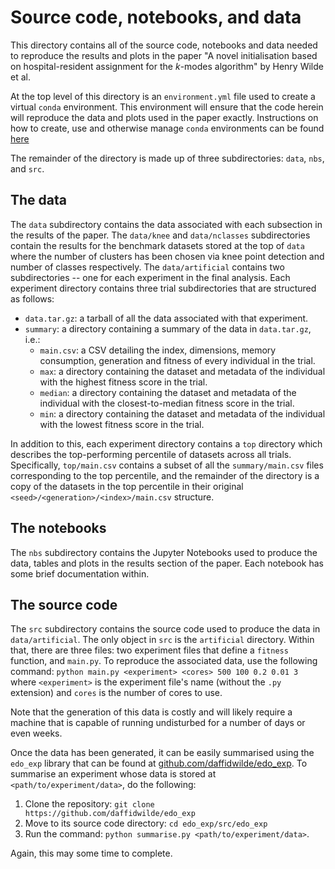 Source code, notebooks, and data
================================

This directory contains all of the source code, notebooks and data needed to
reproduce the results and plots in the paper "A novel initialisation based on
hospital-resident assignment for the $k$-modes algorithm" by Henry Wilde et al.

At the top level of this directory is an ``environment.yml`` file used to create
a virtual ``conda`` environment. This environment will ensure that the code
herein will reproduce the data and plots used in the paper exactly. Instructions
on how to create, use and otherwise manage ``conda`` environments can be found
[here](https://docs.conda.io/projects/conda/en/latest/user-guide/tasks/manage-environments.html)

The remainder of the directory is made up of three subdirectories: ``data``,
``nbs``, and ``src``.


The data
--------

The ``data`` subdirectory contains the data associated with each subsection
in the results of the paper. The ``data/knee`` and ``data/nclasses``
subdirectories contain the results for the benchmark datasets stored at the top
of ``data`` where the number of clusters has been chosen via knee point
detection and number of classes respectively. The ``data/artificial`` contains
two subdirectories -- one for each experiment in the final analysis. Each
experiment directory contains three trial subdirectories that are structured as
follows:

- ``data.tar.gz``: a tarball of all the data associated with that experiment.
- ``summary``: a directory containing a summary of the data in ``data.tar.gz``,
  i.e.:
    - ``main.csv``: a CSV detailing the index, dimensions, memory consumption,
      generation and fitness of every individual in the trial.
    - ``max``: a directory containing the dataset and metadata of the individual
      with the highest fitness score in the trial.
    - ``median``: a directory containing the dataset and metadata of the
      individual with the closest-to-median fitness score in the trial.
    - ``min``: a directory containing the dataset and metadata of the individual
      with the lowest fitness score in the trial.

In addition to this, each experiment directory contains a ``top`` directory
which describes the top-performing percentile of datasets across all trials.
Specifically, ``top/main.csv`` contains a subset of all the ``summary/main.csv``
files corresponding to the top percentile, and the remainder of the directory is
a copy of the datasets in the top percentile in their original
``<seed>/<generation>/<index>/main.csv`` structure.


The notebooks
-------------

The ``nbs`` subdirectory contains the Jupyter Notebooks used to produce the
data, tables and plots in the results section of the paper. Each notebook has
some brief documentation within.


The source code
---------------

The ``src`` subdirectory contains the source code used to produce the data in
``data/artificial``. The only object in ``src`` is the ``artificial`` directory.
Within that, there are three files: two experiment files that define a
``fitness`` function, and ``main.py``. To reproduce the associated data, use the
following command: ``python main.py <experiment> <cores> 500 100 0.2 0.01 3``
where ``<experiment>`` is the experiment file's name (without the ``.py``
extension) and ``cores`` is the number of cores to use.

Note that the generation of this data is costly and will likely require a
machine that is capable of running undisturbed for a number of days or even
weeks.

Once the data has been generated, it can be easily summarised using the
``edo_exp`` library that can be found at
[github.com/daffidwilde/edo_exp](https://github.com/daffidwilde/edo_exp). To
summarise an experiment whose data is stored at ``<path/to/experiment/data>``,
do the following:

1. Clone the repository: ``git clone https://github.com/daffidwilde/edo_exp``
2. Move to its source code directory: ``cd edo_exp/src/edo_exp``
3. Run the command: ``python summarise.py <path/to/experiment/data>``.

Again, this may some time to complete.
